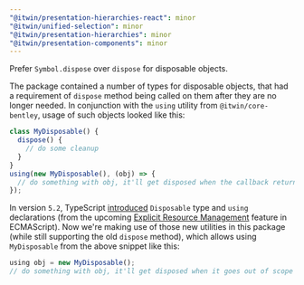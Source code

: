 ```yaml
---
"@itwin/presentation-hierarchies-react": minor
"@itwin/unified-selection": minor
"@itwin/presentation-hierarchies": minor
"@itwin/presentation-components": minor
---
```


Prefer `Symbol.dispose` over `dispose` for disposable objects.

The package contained a number of types for disposable objects, that had a requirement of `dispose` method being called on them after they are no longer needed. In conjunction with the `using` utility from `@itwin/core-bentley`, usage of such objects looked like this:

```ts
class MyDisposable() {
  dispose() {
    // do some cleanup
  }
}
using(new MyDisposable(), (obj) => {
  // do something with obj, it'll get disposed when the callback returns
});
```

In version `5.2`, TypeScript [introduced](https://www.typescriptlang.org/docs/handbook/release-notes/typescript-5-2.html#using-declarations-and-explicit-resource-management) `Disposable` type and `using` declarations (from the upcoming [Explicit Resource Management](https://github.com/tc39/proposal-explicit-resource-management) feature in ECMAScript). Now we're making use of those new utilities in this package (while still supporting the old `dispose` method), which allows using `MyDisposable` from the above snippet like this:

```ts
using obj = new MyDisposable();
// do something with obj, it'll get disposed when it goes out of scope
```
